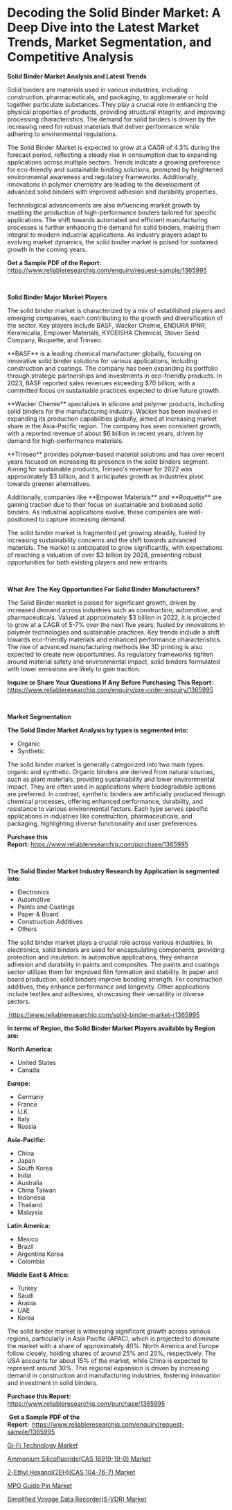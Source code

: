 <p><h1>Decoding the Solid Binder Market: A Deep Dive into the Latest Market Trends, Market Segmentation, and Competitive Analysis</h1></p><p><strong>Solid Binder Market Analysis and Latest Trends</strong></p>
<p><p>Solid binders are materials used in various industries, including construction, pharmaceuticals, and packaging, to agglomerate or hold together particulate substances. They play a crucial role in enhancing the physical properties of products, providing structural integrity, and improving processing characteristics. The demand for solid binders is driven by the increasing need for robust materials that deliver performance while adhering to environmental regulations.</p><p>The Solid Binder Market is expected to grow at a CAGR of 4.3% during the forecast period, reflecting a steady rise in consumption due to expanding applications across multiple sectors. Trends indicate a growing preference for eco-friendly and sustainable binding solutions, prompted by heightened environmental awareness and regulatory frameworks. Additionally, innovations in polymer chemistry are leading to the development of advanced solid binders with improved adhesion and durability properties. </p><p>Technological advancements are also influencing market growth by enabling the production of high-performance binders tailored for specific applications. The shift towards automated and efficient manufacturing processes is further enhancing the demand for solid binders, making them integral to modern industrial applications. As industry players adapt to evolving market dynamics, the solid binder market is poised for sustained growth in the coming years.</p></p>
<p><strong>Get a Sample PDF of the Report:&nbsp;</strong> <a href="https://www.reliableresearchiq.com/enquiry/request-sample/1365995?utm_campaign=1087&utm_medium=2&utm_source=Github&utm_content=ia&utm_term=11102024&utm_id=solid-binder">https://www.reliableresearchiq.com/enquiry/request-sample/1365995</a></p>
<p>&nbsp;</p>
<p><strong>Solid Binder Major Market Players</strong></p>
<p><p>The solid binder market is characterized by a mix of established players and emerging companies, each contributing to the growth and diversification of the sector. Key players include BASF, Wacker Chemie, ENDURA IPNR, Keramicalia, Empower Materials, KYOEISHA Chemical, Stover Seed Company, Roquette, and Trinseo.</p><p>**BASF** is a leading chemical manufacturer globally, focusing on innovative solid binder solutions for various applications, including construction and coatings. The company has been expanding its portfolio through strategic partnerships and investments in eco-friendly products. In 2023, BASF reported sales revenues exceeding $70 billion, with a committed focus on sustainable practices expected to drive future growth.</p><p>**Wacker Chemie** specializes in silicone and polymer products, including solid binders for the manufacturing industry. Wacker has been involved in expanding its production capabilities globally, aimed at increasing market share in the Asia-Pacific region. The company has seen consistent growth, with a reported revenue of about $6 billion in recent years, driven by demand for high-performance materials.</p><p>**Trinseo** provides polymer-based material solutions and has over recent years focused on increasing its presence in the solid binders segment. Aiming for sustainable products, Trinseo's revenue for 2022 was approximately $3 billion, and it anticipates growth as industries pivot towards greener alternatives.</p><p>Additionally, companies like **Empower Materials** and **Roquette** are gaining traction due to their focus on sustainable and biobased solid binders. As industrial applications evolve, these companies are well-positioned to capture increasing demand.</p><p>The solid binder market is fragmented yet growing steadily, fueled by increasing sustainability concerns and the shift towards advanced materials. The market is anticipated to grow significantly, with expectations of reaching a valuation of over $3 billion by 2028, presenting robust opportunities for both existing players and new entrants.</p></p>
<p>&nbsp;</p>
<p><strong>What Are The Key Opportunities For Solid Binder Manufacturers?</strong></p>
<p><p>The Solid Binder market is poised for significant growth, driven by increased demand across industries such as construction, automotive, and pharmaceuticals. Valued at approximately $3 billion in 2022, it is projected to grow at a CAGR of 5-7% over the next five years, fueled by innovations in polymer technologies and sustainable practices. Key trends include a shift towards eco-friendly materials and enhanced performance characteristics. The rise of advanced manufacturing methods like 3D printing is also expected to create new opportunities. As regulatory frameworks tighten around material safety and environmental impact, solid binders formulated with lower emissions are likely to gain traction.</p></p>
<p><strong>Inquire or Share Your Questions If Any Before Purchasing This Report:</strong> <a href="https://www.reliableresearchiq.com/enquiry/pre-order-enquiry/1365995?utm_campaign=1087&utm_medium=2&utm_source=Github&utm_content=ia&utm_term=11102024&utm_id=solid-binder">https://www.reliableresearchiq.com/enquiry/pre-order-enquiry/1365995</a></p>
<p>&nbsp;</p>
<p><strong>Market Segmentation</strong></p>
<p><strong>The Solid Binder Market Analysis by types is segmented into:</strong></p>
<p><ul><li>Organic</li><li>Synthetic</li></ul></p>
<p><p>The solid binder market is generally categorized into two main types: organic and synthetic. Organic binders are derived from natural sources, such as plant materials, providing sustainability and lower environmental impact. They are often used in applications where biodegradable options are preferred. In contrast, synthetic binders are artificially produced through chemical processes, offering enhanced performance, durability, and resistance to various environmental factors. Each type serves specific applications in industries like construction, pharmaceuticals, and packaging, highlighting diverse functionality and user preferences.</p></p>
<p><strong>Purchase this Report:&nbsp;</strong><a href="https://www.reliableresearchiq.com/purchase/1365995?utm_campaign=1087&utm_medium=2&utm_source=Github&utm_content=ia&utm_term=11102024&utm_id=solid-binder">https://www.reliableresearchiq.com/purchase/1365995</a></p>
<p>&nbsp;</p>
<p><strong>The Solid Binder Market Industry Research by Application is segmented into:</strong></p>
<p><ul><li>Electronics</li><li>Automotive</li><li>Paints and Coatings</li><li>Paper & Board</li><li>Construction Additives</li><li>Others</li></ul></p>
<p><p>The solid binder market plays a crucial role across various industries. In electronics, solid binders are used for encapsulating components, providing protection and insulation. In automotive applications, they enhance adhesion and durability in paints and composites. The paints and coatings sector utilizes them for improved film formation and stability. In paper and board production, solid binders improve bonding strength. For construction additives, they enhance performance and longevity. Other applications include textiles and adhesives, showcasing their versatility in diverse sectors.</p></p>
<p><a href="https://www.reliableresearchiq.com/solid-binder-market-r1365995?utm_campaign=1087&utm_medium=2&utm_source=Github&utm_content=ia&utm_term=11102024&utm_id=solid-binder">&nbsp;https://www.reliableresearchiq.com/solid-binder-market-r1365995</a></p>
<p><strong>In terms of Region, the Solid Binder Market Players available by Region are:</strong></p>
<p>
    <p> <strong> North America: </strong>
        <ul>
            <li>United States</li>
            <li>Canada</li>
        </ul>
        </p> 
    <p> <strong> Europe: </strong>
        <ul>
            <li>Germany</li>
            <li>France</li>
            <li>U.K.</li>
            <li>Italy</li>
            <li>Russia</li>
        </ul>
        </p> 
    <p> <strong> Asia-Pacific: </strong>
        <ul>
            <li>China</li>
            <li>Japan</li>
            <li>South Korea</li>
            <li>India</li>
            <li>Australia</li>
            <li>China Taiwan</li>
            <li>Indonesia</li>
            <li>Thailand</li>
            <li>Malaysia</li>
        </ul>
        </p> 
    <p> <strong> Latin America: </strong>
        <ul>
            <li>Mexico</li>
            <li>Brazil</li>
            <li>Argentina Korea</li>
            <li>Colombia</li>
        </ul>
        </p> 
    <p> <strong> Middle East & Africa: </strong>
        <ul>
            <li>Turkey</li>
            <li>Saudi</li>
            <li>Arabia</li>
            <li>UAE</li>
            <li>Korea</li>
        </ul>
    </p>
    </p>
<p><p>The solid binder market is witnessing significant growth across various regions, particularly in Asia Pacific (APAC), which is projected to dominate the market with a share of approximately 40%. North America and Europe follow closely, holding shares of around 25% and 20%, respectively. The USA accounts for about 15% of the market, while China is expected to represent around 30%. This regional expansion is driven by increasing demand in construction and manufacturing industries, fostering innovation and investment in solid binders.</p></p>
<p><strong>Purchase this Report: </strong><a href="https://www.reliableresearchiq.com/purchase/1365995?utm_campaign=1087&utm_medium=2&utm_source=Github&utm_content=ia&utm_term=11102024&utm_id=solid-binder">https://www.reliableresearchiq.com/purchase/1365995</a></p>
<p>&nbsp;<strong>Get a Sample PDF of the Report:&nbsp;&nbsp;</strong><a href="https://www.reliableresearchiq.com/enquiry/request-sample/1365995?utm_campaign=1087&utm_medium=2&utm_source=Github&utm_content=ia&utm_term=11102024&utm_id=solid-binder">https://www.reliableresearchiq.com/enquiry/request-sample/1365995</a></p>
<p><strong></strong></p>
<p><p><a href="https://issuu.com/reportprime-2/docs/gi-fi-technology-market-size-2030.p_8396e1c38deec3?utm_campaign=1087&utm_medium=2&utm_source=Github&utm_content=ia&utm_term=11102024&utm_id=solid-binder">Gi-Fi Technology Market</a></p><p><a href="https://www.linkedin.com/pulse/global-ammonium-silicofluoridecas-16919-19-0-nexus-g6kjc?utm_campaign=1087&utm_medium=2&utm_source=Github&utm_content=ia&utm_term=11102024&utm_id=solid-binder">Ammonium Silicofluoride(CAS 16919-19-0) Market</a></p><p><a href="https://www.linkedin.com/pulse/2-ethyl-hexanol2ehcas-104-76-7-market-size-share-competitive-uqf2c?utm_campaign=1087&utm_medium=2&utm_source=Github&utm_content=ia&utm_term=11102024&utm_id=solid-binder">2-Ethyl Hexanol(2EH)(CAS 104-76-7) Market</a></p><p><a href="https://issuu.com/reportprime-2/docs/mpo-guide-pin-market-size-2030.pptx_aa188d2f3a229d?utm_campaign=1087&utm_medium=2&utm_source=Github&utm_content=ia&utm_term=11102024&utm_id=solid-binder">MPO Guide Pin Market</a></p><p><a href="https://www.linkedin.com/pulse/charting-future-comprehensive-analysis-global-simplified-o0b7f?utm_campaign=1087&utm_medium=2&utm_source=Github&utm_content=ia&utm_term=11102024&utm_id=solid-binder">Simplified Voyage Data Recorder(S-VDR) Market</a></p></p>